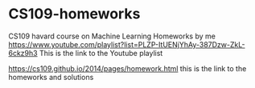 # CS109-homeworks
CS109 havard course on Machine Learning Homeworks by me
https://www.youtube.com/playlist?list=PLZP-ItUENjYhAy-387Dzw-ZkL-6ckz9h3
This is the link to the Youtube playlist

https://cs109.github.io/2014/pages/homework.html
this is the link to the homeworks and solutions
